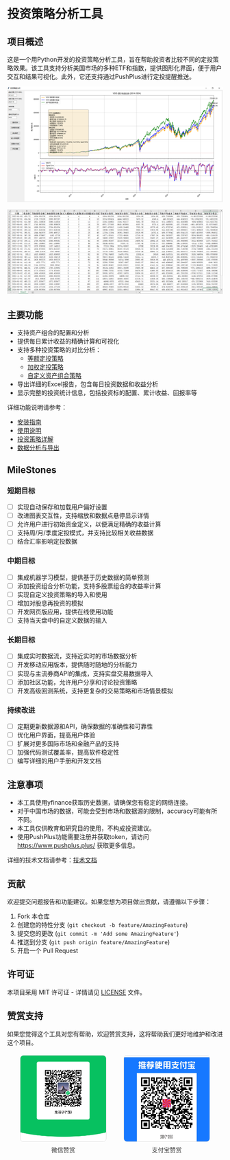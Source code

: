 # 投资策略分析工具

## 项目概述

这是一个用Python开发的投资策略分析工具，旨在帮助投资者比较不同的定投策略效果。该工具支持分析美国市场的多种ETF和指数，提供图形化界面，便于用户交互和结果可视化。此外，它还支持通过PushPlus进行定投提醒推送。

![SPY累计收益](images/example1.png)

![定投数据分析](images/example2.png)

## 主要功能

- 支持资产组合的配置和分析
- 提供每日累计收益的精确计算和可视化
- 支持多种投资策略的对比分析：
  - [等额定投策略](docs/investment-strategies.md#等额定投)
  - [加权定投策略](docs/investment-strategies.md#加权定投)
  - [自定义资产组合策略](docs/investment-strategies.md#资产组合策略)
- 导出详细的Excel报告，包含每日投资数据和收益分析
- 显示完整的投资统计信息，包括投资标的配置、累计收益、回报率等

详细功能说明请参考：
- [安装指南](docs/installation.md)
- [使用说明](docs/usage.md)
- [投资策略详解](docs/investment-strategies.md)
- [数据分析与导出](docs/data-analysis.md)

## MileStones

### 短期目标

- [ ] 实现自动保存和加载用户偏好设置
- [ ] 改进图表交互性，支持缩放和数据点悬停显示详情
- [ ] 允许用户进行初始资金定义，以便满足精确的收益计算
- [ ] 支持周/月/季度定投模式，并支持比较相关收益数据
- [ ] 结合汇率影响定投数据

### 中期目标

- [ ] 集成机器学习模型，提供基于历史数据的简单预测
- [ ] 添加投资组合分析功能，支持多股票组合的收益率计算
- [ ] 实现自定义投资策略的导入和使用
- [ ] 增加对股息再投资的模拟
- [ ] 开发网页版应用，提供在线使用功能
- [ ] 支持当天盘中的自定义数据的输入

### 长期目标

- [ ] 集成实时数据流，支持近实时的市场数据分析
- [ ] 开发移动应用版本，提供随时随地的分析能力
- [ ] 实现与主流券商API的集成，支持实盘交易数据导入
- [ ] 添加社区功能，允许用户分享和讨论投资策略
- [ ] 开发高级回测系统，支持更复杂的交易策略和市场情景模拟

### 持续改进

- [ ] 定期更新数据源和API，确保数据的准确性和可靠性
- [ ] 优化用户界面，提高用户体验
- [ ] 扩展对更多国际市场和金融产品的支持
- [ ] 加强代码测试覆盖率，提高软件稳定性
- [ ] 编写详细的用户手册和开发文档

## 注意事项

- 本工具使用yfinance获取历史数据，请确保您有稳定的网络连接。
- 对于中国市场的数据，可能会受到市场和数据源的限制，accuracy可能有所不同。
- 本工具仅供教育和研究目的使用，不构成投资建议。
- 使用PushPlus功能需要注册并获取token，请访问 https://www.pushplus.plus/ 获取更多信息。

详细的技术文档请参考：[技术文档](docs/technical.md)

## 贡献

欢迎提交问题报告和功能建议。如果您想为项目做出贡献，请遵循以下步骤：

1. Fork 本仓库
2. 创建您的特性分支 (`git checkout -b feature/AmazingFeature`)
3. 提交您的更改 (`git commit -m 'Add some AmazingFeature'`)
4. 推送到分支 (`git push origin feature/AmazingFeature`)
5. 开启一个 Pull Request

## 许可证

本项目采用 MIT 许可证 - 详情请见 [LICENSE](LICENSE) 文件。

## 赞赏支持

如果您觉得这个工具对您有帮助，欢迎赞赏支持，这将帮助我们更好地维护和改进这个项目。

<div style="display: flex; justify-content: center; align-items: flex-start; gap: 40px; margin: 20px 0;">
    <div style="text-align: center;">
        <div style="width: 200px; height: 200px; border: 1px solid #e0e0e0; border-radius: 8px; margin-bottom: 8px; overflow: hidden;">
            <img src="images/wechat_qr.png" alt="微信收款码" style="width: 100%; height: 100%; object-fit: cover;">
        </div>
        <p style="margin: 0; color: #333; font-size: 14px;">微信赞赏</p>
    </div>
    <div style="text-align: center;">
        <div style="width: 200px; height: 200px; border: 1px solid #e0e0e0; border-radius: 8px; margin-bottom: 8px; overflow: hidden;">
            <img src="images/alipay_qr.jpg" alt="支付宝收款码" style="width: 100%; height: 100%; object-fit: cover;">
        </div>
        <p style="margin: 0; color: #333; font-size: 14px;">支付宝赞赏</p>
    </div>
</div>